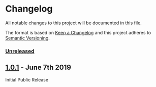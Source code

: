 # Changelog

All notable changes to this project will be documented in this file.

The format is based on [Keep a Changelog](http://keepachangelog.com/en/1.0.0/)
and this project adheres to [Semantic Versioning](http://semver.org/spec/v2.0.0.html).

### [Unreleased][HEAD]

## [1.0.1] - June 7th 2019

Initial Public Release

[1.0.1]: https://github.com/Esri/solution.js/compare/a41f3b856898e7fbac679ffb44de1c38f55260e3...v1.0.1 "v1.0.1"
[HEAD]: https://github.com/Esri/solution.js/compare/v1.0.1...HEAD "Unreleased Changes"
